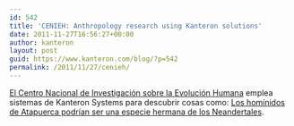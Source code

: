 ```yaml
---
id: 542
title: 'CENIEH: Anthropology research using Kanteron solutions'
date: 2011-11-27T16:56:27+00:00
author: kanteron
layout: post
guid: https://www.kanteron.com/blog/?p=542
permalink: /2011/11/27/cenieh/
---
```

<a title="https://cenieh.es/" href="https://cenieh.es/" target="_blank">El Centro Nacional de Investigación sobre la Evolución Humana</a> emplea sistemas de Kanteron Systems para descubrir cosas como: <a title="https://www.agenciasinc.es/Noticias/Los-hominidos-de-Atapuerca-podrian-ser-una-especie-hermana-de-los-neandertales" href="https://www.agenciasinc.es/Noticias/Los-hominidos-de-Atapuerca-podrian-ser-una-especie-hermana-de-los-neandertales" target="_blank">Los homínidos de Atapuerca podrían ser una especie hermana de los Neandertales</a>.
